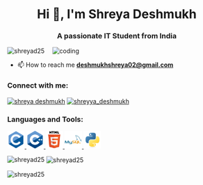 <h1 align="center">Hi 👋, I'm Shreya Deshmukh</h1>
<h3 align="center">A passionate IT Student from India</h3>

<img align = "right" alt="coding" width="400" src="https://media.tenor.com/S59bPkT0pqcAAAAC/programming.gif">

<p align="left"> <img src="https://komarev.com/ghpvc/?username=shreyad25&label=Profile%20views&color=0e75b6&style=flat" alt="shreyad25" /> </p>

- 📫 How to reach me **deshmukhshreya02@gmail.com**

<h3 align="left">Connect with me:</h3>
<p align="left">
<a href="https://www.linkedin.com/in/shreya-deshmukh-a26454249" target="blank"><img align="center" src="https://raw.githubusercontent.com/rahuldkjain/github-profile-readme-generator/master/src/images/icons/Social/linked-in-alt.svg" alt="shreya deshmukh" height="30" width="40" /></a>
<a href="https://instagram.com/shreyya_deshmukh" target="blank"><img align="center" src="https://raw.githubusercontent.com/rahuldkjain/github-profile-readme-generator/master/src/images/icons/Social/instagram.svg" alt="shreyya_deshmukh" height="30" width="40" /></a>
</p>

<h3 align="left">Languages and Tools:</h3>
<p align="left"> <a href="https://www.cprogramming.com/" target="_blank" rel="noreferrer"> <img src="https://raw.githubusercontent.com/devicons/devicon/master/icons/c/c-original.svg" alt="c" width="40" height="40"/> </a> <a href="https://www.w3schools.com/cpp/" target="_blank" rel="noreferrer"> <img src="https://raw.githubusercontent.com/devicons/devicon/master/icons/cplusplus/cplusplus-original.svg" alt="cplusplus" width="40" height="40"/> </a> <a href="https://www.w3.org/html/" target="_blank" rel="noreferrer"> <img src="https://raw.githubusercontent.com/devicons/devicon/master/icons/html5/html5-original-wordmark.svg" alt="html5" width="40" height="40"/> </a> <a href="https://www.mysql.com/" target="_blank" rel="noreferrer"> <img src="https://raw.githubusercontent.com/devicons/devicon/master/icons/mysql/mysql-original-wordmark.svg" alt="mysql" width="40" height="40"/> </a> <a href="https://www.python.org" target="_blank" rel="noreferrer"> <img src="https://raw.githubusercontent.com/devicons/devicon/master/icons/python/python-original.svg" alt="python" width="40" height="40"/> </a> </p>

<p><img align="left" src="https://github-readme-stats.vercel.app/api/top-langs?username=shreyad25&show_icons=true&locale=en&layout=compact" alt="shreyad25" /></p>

<p>&nbsp;<img align="center" src="https://github-readme-stats.vercel.app/api?username=shreyad25&show_icons=true&locale=en" alt="shreyad25" /></p>

<p><img align="center" src="https://github-readme-streak-stats.herokuapp.com/?user=shreyad25&" alt="shreyad25" /></p>
